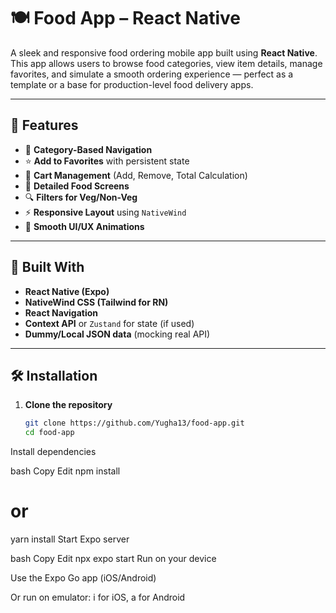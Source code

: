 # 🍽️ Food App – React Native

A sleek and responsive food ordering mobile app built using **React Native**. This app allows users to browse food categories, view item details, manage favorites, and simulate a smooth ordering experience — perfect as a template or a base for production-level food delivery apps.

---

## 🚀 Features

- 🧭 **Category-Based Navigation**
- ⭐ **Add to Favorites** with persistent state
- 🛒 **Cart Management** (Add, Remove, Total Calculation)
- 📄 **Detailed Food Screens**
- 🔍 **Filters for Veg/Non-Veg**
- ⚡ **Responsive Layout** using `NativeWind`
- 💅 **Smooth UI/UX Animations**

---

## 📱 Built With

- **React Native (Expo)**
- **NativeWind CSS (Tailwind for RN)**
- **React Navigation**
- **Context API** or `Zustand` for state (if used)
- **Dummy/Local JSON data** (mocking real API)

---

## 🛠️ Installation

1. **Clone the repository**
   ```bash
   git clone https://github.com/Yugha13/food-app.git
   cd food-app
Install dependencies

bash
Copy
Edit
npm install
# or
yarn install
Start Expo server

bash
Copy
Edit
npx expo start
Run on your device

Use the Expo Go app (iOS/Android)

Or run on emulator: i for iOS, a for Android

